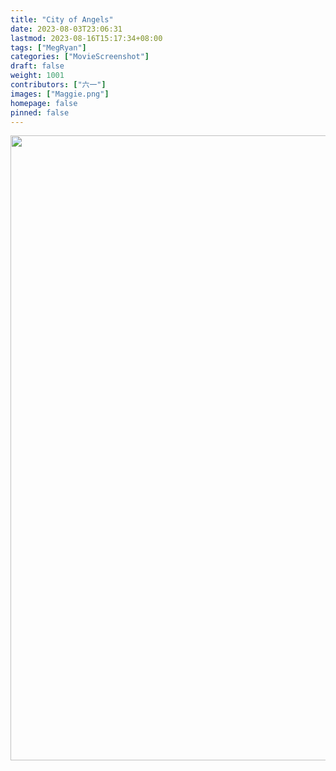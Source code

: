 ```yaml
---
title: "City of Angels"
date: 2023-08-03T23:06:31
lastmod: 2023-08-16T15:17:34+08:00
tags: ["MegRyan"]
categories: ["MovieScreenshot"]
draft: false
weight: 1001
contributors: ["六一"]
images: ["Maggie.png"]
homepage: false
pinned: false
---
```


<img src="/pic/日志/CityOfAngels/Maggie.png" width="1000" /> <br/> <br/>

